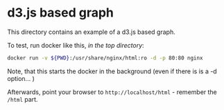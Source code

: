 # d3.js based graph

This directory contains an example of a d3.js based graph.

To test, run docker like this, *in the top directory*:

```bash
docker run -v ${PWD}:/usr/share/nginx/html:ro -d -p 80:80 nginx
```

Note, that this starts the docker in the background (even if there is is a -d option... )

Afterwards, point your browser to `http://localhost/html` - remember the `/html` part.